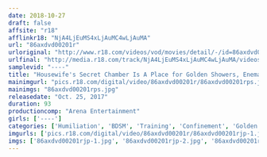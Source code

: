 ```yaml
---
date: 2018-10-27
draft: false
affsite: "r18"
afflinkr18: "NjA4LjEuMS4xLjAuMC4wLjAuMA"
url: "86axdvd00201r"
urloriginal: "http://www.r18.com/videos/vod/movies/detail/-/id=86axdvd00201r"
urlfinal: "http://media.r18.com/track/NjA4LjEuMS4xLjAuMC4wLjAuMA/videos/vod/movies/detail/-/id=86axdvd00201r"
samplevid: "----"
title: "Housewife's Secret Chamber Is A Place for Golden Showers, Enemas, Whipping, and Needle-Nose Penetration"
mainimgurl: "pics.r18.com/digital/video/86axdvd00201r/86axdvd00201rps.jpg"
mainimgs: "86axdvd00201rps.jpg"
releasedate: "Oct. 25, 2017"
duration: 93
productioncomp: "Arena Entertainment"
girls: ['----']
categories: ['Humiliation', 'BDSM', 'Training', 'Confinement', 'Golden Shower', 'Enema', 'Bondage']
imgurls: ['pics.r18.com/digital/video/86axdvd00201r/86axdvd00201rjp-1.jpg', 'pics.r18.com/digital/video/86axdvd00201r/86axdvd00201rjp-2.jpg', 'pics.r18.com/digital/video/86axdvd00201r/86axdvd00201rjp-3.jpg', 'pics.r18.com/digital/video/86axdvd00201r/86axdvd00201rjp-4.jpg', 'pics.r18.com/digital/video/86axdvd00201r/86axdvd00201rjp-5.jpg', 'pics.r18.com/digital/video/86axdvd00201r/86axdvd00201rjp-6.jpg', 'pics.r18.com/digital/video/86axdvd00201r/86axdvd00201rjp-7.jpg', 'pics.r18.com/digital/video/86axdvd00201r/86axdvd00201rjp-8.jpg', 'pics.r18.com/digital/video/86axdvd00201r/86axdvd00201rjp-9.jpg', 'pics.r18.com/digital/video/86axdvd00201r/86axdvd00201rjp-10.jpg', 'pics.r18.com/digital/video/86axdvd00201r/86axdvd00201rjp-11.jpg', 'pics.r18.com/digital/video/86axdvd00201r/86axdvd00201rjp-12.jpg', 'pics.r18.com/digital/video/86axdvd00201r/86axdvd00201rjp-13.jpg', 'pics.r18.com/digital/video/86axdvd00201r/86axdvd00201rjp-14.jpg', 'pics.r18.com/digital/video/86axdvd00201r/86axdvd00201rjp-15.jpg', 'pics.r18.com/digital/video/86axdvd00201r/86axdvd00201rjp-16.jpg', 'pics.r18.com/digital/video/86axdvd00201r/86axdvd00201rjp-17.jpg', 'pics.r18.com/digital/video/86axdvd00201r/86axdvd00201rjp-18.jpg', 'pics.r18.com/digital/video/86axdvd00201r/86axdvd00201rjp-19.jpg', 'pics.r18.com/digital/video/86axdvd00201r/86axdvd00201rjp-20.jpg']
imgs: ['86axdvd00201rjp-1.jpg', '86axdvd00201rjp-2.jpg', '86axdvd00201rjp-3.jpg', '86axdvd00201rjp-4.jpg', '86axdvd00201rjp-5.jpg', '86axdvd00201rjp-6.jpg', '86axdvd00201rjp-7.jpg', '86axdvd00201rjp-8.jpg', '86axdvd00201rjp-9.jpg', '86axdvd00201rjp-10.jpg', '86axdvd00201rjp-11.jpg', '86axdvd00201rjp-12.jpg', '86axdvd00201rjp-13.jpg', '86axdvd00201rjp-14.jpg', '86axdvd00201rjp-15.jpg', '86axdvd00201rjp-16.jpg', '86axdvd00201rjp-17.jpg', '86axdvd00201rjp-18.jpg', '86axdvd00201rjp-19.jpg', '86axdvd00201rjp-20.jpg']
---
```

